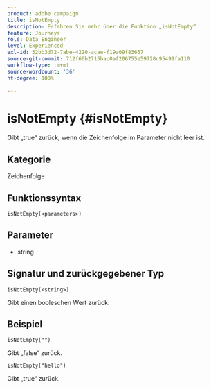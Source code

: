 ```yaml
---
product: adobe campaign
title: isNotEmpty
description: Erfahren Sie mehr über die Funktion „isNotEmpty“
feature: Journeys
role: Data Engineer
level: Experienced
exl-id: 32bb3d72-7abe-4220-acae-f19a09f83657
source-git-commit: 712f66b2715bac0af206755e59728c95499fa110
workflow-type: tm+mt
source-wordcount: '36'
ht-degree: 100%

---
```


# isNotEmpty {#isNotEmpty}

Gibt „true“ zurück, wenn die Zeichenfolge im Parameter nicht leer ist.

## Kategorie

Zeichenfolge

## Funktionssyntax

`isNotEmpty(<parameters>)`

## Parameter

* string

## Signatur und zurückgegebener Typ

`isNotEmpty(<string>)`

Gibt einen booleschen Wert zurück.

## Beispiel

`isNotEmpty("")`

Gibt „false“ zurück.

`isNotEmpty("hello")`

Gibt „true“ zurück.
